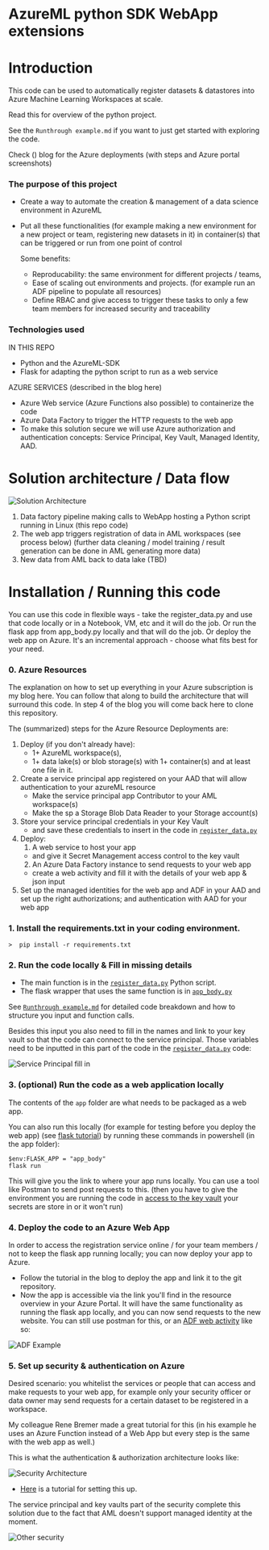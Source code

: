# AzureML python SDK WebApp extensions
# Introduction 

This code can be used to automatically register datasets & datastores into Azure Machine Learning Workspaces at scale. 

Read this for overview of the python project.

See the `Runthrough example.md` if you want to just get started with exploring the code. 

Check () blog for the Azure deployments (with steps and Azure portal screenshots)

### The purpose of this project

* Create a way to automate the creation & management of a data science environment in AzureML
* Put all these functionalities (for example making a new environment for a new project or team, registering new datasets in it) in container(s) that can be triggered or run from one point of control 

    Some benefits:
    * Reproducability: the same environment for different projects / teams, 
    * Ease of scaling out environments and projects. (for example run an ADF pipeline to populate all resources)
    * Define RBAC and give access to trigger these tasks to only a few team members for increased security and traceability

### Technologies used

 IN THIS REPO

* Python and the AzureML-SDK
* Flask for adapting the python script to run as a web service

 AZURE SERVICES (described in the blog here)

* Azure Web service (Azure Functions also possible) to containerize the code 
* Azure Data Factory to trigger the HTTP requests to the web app 
* To make this solution secure we will use Azure authorization and authentication concepts: Service Principal, Key Vault, Managed Identity, AAD. 

# Solution architecture / Data flow

![Solution Architecture](https://github.com/iuliaferoli/azureML_python_webapp_extensions/blob/master/images/architecture.PNG?raw=true)

1. Data factory pipeline making calls to WebApp hosting a Python script running in Linux (this repo code)
2. The web app triggers registration of data in AML workspaces (see process below) 
(further data cleaning / model training / result generation can be done in AML generating more data)
3. New data from AML back to data lake (TBD)

# Installation / Running this code

You can use this code in flexible ways - take the register_data.py and use that code locally or in a Notebook, VM, etc and it will do the job. Or run the flask app from app_body.py locally and that will do the job. Or deploy the web app on Azure. It's an incremental approach - choose what fits best for your need.

### 0. Azure Resources

The explanation on how to set up everything in your Azure subscription is my blog here. You can follow that along to build the architecture that will surround this code. In step 4 of the blog you will come back here to clone this repository.

The (summarized) steps for the Azure Resource Deployments are:

1. Deploy (if you don't already have):
    * 1+ AzureML workspace(s), 
    * 1+ data lake(s) or blob storage(s) with 1+ container(s) and at least one file in it.
2. Create a service principal app registered on your AAD that will allow authentication to your azureML resource
    * Make the service principal app Contributor to your AML workspace(s)
    * Make the sp a Storage Blob Data Reader to your Storage account(s)
3. Store your service principal credentials in your Key Vault 
    * and save these credentials to insert in the code in [`register_data.py`](https://github.com/iuliaferoli/azureML_python_webapp_extensions/blob/master/app/register_data.py)   
4. Deploy:
    1. A web service to host your app
    * and give it Secret Management access control to the key vault
    2. An Azure Data Factory instance to send requests to your web app
    * create a web activity and fill it with the details of your web app & json input
5. Set up the managed identities for the web app and ADF in your AAD and set up the right authorizations; and authentication with AAD for your web app

### 1.  Install the requirements.txt in your coding environment. 

    >  pip install -r requirements.txt

### 2. Run the code locally & Fill in missing details
   * The main function is in the [`register_data.py`](https://github.com/iuliaferoli/azureML_python_webapp_extensions/blob/master/app/register_data.py) Python script. 
   * The flask wrapper that uses the same function is in [`app_body.py`](https://github.com/iuliaferoli/azureML_python_webapp_extensions/blob/master/app/app_body.py)
           
   See [`Runthrough example.md`](https://github.com/iuliaferoli/azureML_python_webapp_extensions/blob/master/Runthrough%20example.md)  for detailed code breakdown and how to structure you input and function calls.

   Besides this input you also need to fill in the names and link to your key vault so that the code can connect to the service principal. Those variables need to be inputted in this part of the code in the [`register_data.py`](https://github.com/iuliaferoli/azureML_python_webapp_extensions/blob/master/app/register_data.py) code:

   ![Service Principal fill in](https://github.com/iuliaferoli/azureML_python_webapp_extensions/blob/master/images/sp_fill_in.PNG?raw=true)

### 3. (optional) Run the code as a web application locally

   The contents of the `app` folder are what needs to be packaged as a web app.
    
   You can also run this locally (for example for testing before you deploy the web app) (see [flask tutorial](https://flask.palletsprojects.com/en/1.1.x/cli/)) by running these commands in powershell (in the app folder):
   ```
   $env:FLASK_APP = "app_body"
   flask run
   ```

   This will give you the link to where your app runs locally. You can use a tool like Postman to send post requests to this. (then you have to give the environment you are running the code in [access to the key vault](https://docs.microsoft.com/en-us/azure/key-vault/general/secure-your-key-vault) your secrets are store in or it won't run)

### 4. Deploy the code to an Azure Web App
   In order to access the registration service online / for your team members / not to keep the flask app running locally; you can now deploy your app to Azure. 
   * Follow the tutorial in the blog to deploy the app and link it to the git repository.
   * Now the app is accessible via the link you'll find in the resource overview in your Azure Portal. It will have the same functionality as running the flask app locally, and you can now send requests to the new website. You can still use postman for this, or an [ADF web activity](https://docs.microsoft.com/en-us/azure/data-factory/control-flow-web-activity) like so:  

   ![ADF Example](https://github.com/iuliaferoli/azureML_python_webapp_extensions/blob/master/images/adf.png?raw=true)

### 5. Set up security & authentication on Azure

   Desired scenario: you whitelist the services or people that can access and make requests to your web app, for example only your security officer or data owner may send requests for a certain dataset to be registered in a workspace. 

   My colleague Rene Bremer made a great tutorial for this (in his example he uses an Azure Function instead of a Web App but every step is the same with the web app as well.) 

   This is what the authentication & authorization architecture looks like:

   ![Security Architecture](https://github.com/iuliaferoli/azureML_python_webapp_extensions/blob/master/images/security_Rene_Bremer.png?raw=true)

   * [Here](https://github.com/rebremer/managed_identity_authentication) is a tutorial for setting this up.

The service principal and key vaults part of the security complete this solution due to the fact that AML doesn't support managed identity at the moment.

   ![Other security](https://github.com/iuliaferoli/azureML_python_webapp_extensions/blob/master/images/security_azureml.PNG?raw=true)
